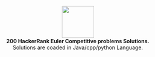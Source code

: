 <p align="center">
    <a href="https://www.hackerrank.com/nalinnishant_020">
        <img height="85" src="https://camo.githubusercontent.com/bcb153b5a4eaa2bf3f97776188c6d0d9f2ff6ce5/68747470733a2f2f64336b65757a6562326372686b6e2e636c6f756466726f6e742e6e65742f6861636b657272616e6b2f6173736574732f7374796c6567756964652f6c6f676f5f776f72646d61726b2d66356335656236316162306131353463336564396564613234643062396533312e737667" data-canonical-src="https://d3keuzeb2crhkn.cloudfront.net/hackerrank/assets/styleguide/logo_wordmark-f5c5eb61ab0a154c3ed9eda24d0b9e31.svg" style="max-width:100%;">
    </a>
    <br> <strong>200 HackerRank Euler Competitive problems Solutions.</strong>
    <br> Solutions are coaded in Java/cpp/python Language.
    <br></p>
  
